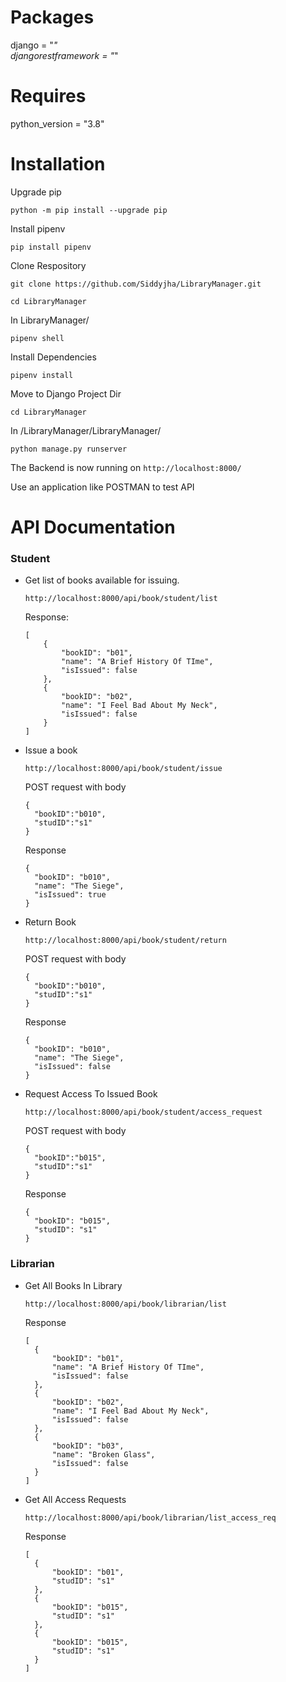 # Packages

django = "*" <br>
djangorestframework = "*" <br>

# Requires

python_version = "3.8" <br>

# Installation

Upgrade pip

`python -m pip install --upgrade pip`
    
Install pipenv

    pip install pipenv
    
Clone Respository

```git clone https://github.com/Siddyjha/LibraryManager.git```

```cd LibraryManager```
   
In LibraryManager/

    pipenv shell
    
Install Dependencies

    pipenv install
    
Move to Django Project Dir
    
```cd LibraryManager```
    
In /LibraryManager/LibraryManager/

    python manage.py runserver
    
The Backend is now running on ```http://localhost:8000/```

Use an application like POSTMAN to test API
   

# API Documentation

### Student
* Get list of books available for issuing.

    ```http://localhost:8000/api/book/student/list```
    
    Response:

    ```
    [
        {
            "bookID": "b01",
            "name": "A Brief History Of TIme",
            "isIssued": false
        },
        {
            "bookID": "b02",
            "name": "I Feel Bad About My Neck",
            "isIssued": false
        }
    ]
    ```
* Issue a book

    ```http://localhost:8000/api/book/student/issue```
    
    POST request with body
    
    ```
    {
      "bookID":"b010",
      "studID":"s1"
    }
    ```
    
    Response
    
    ```
    {
      "bookID": "b010",
      "name": "The Siege",
      "isIssued": true
    }
    ```
    
* Return Book

    ```http://localhost:8000/api/book/student/return```
    
    POST request with body
    
    ```
    {
      "bookID":"b010",
      "studID":"s1"
    }
    ```
    
    Response
    
    ```
    {
      "bookID": "b010",
      "name": "The Siege",
      "isIssued": false
    }
    ```
    
* Request Access To Issued Book

    ```http://localhost:8000/api/book/student/access_request```
    
    POST request with body
    
    ```
    {
      "bookID":"b015",
      "studID":"s1"
    }
    ```
    
    Response
    
    ```
    {
      "bookID": "b015",
      "studID": "s1"
    }
    ```
    
### Librarian

* Get All Books In Library
    
    ```http://localhost:8000/api/book/librarian/list```
    
    Response
    
    ```
    [
      {
          "bookID": "b01",
          "name": "A Brief History Of TIme",
          "isIssued": false
      },
      {
          "bookID": "b02",
          "name": "I Feel Bad About My Neck",
          "isIssued": false
      },
      {
          "bookID": "b03",
          "name": "Broken Glass",
          "isIssued": false
      }
    ]
    ```
    
* Get All Access Requests

    ```http://localhost:8000/api/book/librarian/list_access_req```
    
    Response
    
    ```
    [
      {
          "bookID": "b01",
          "studID": "s1"
      },
      {
          "bookID": "b015",
          "studID": "s1"
      },
      {
          "bookID": "b015",
          "studID": "s1"
      }
    ] 
    ```
